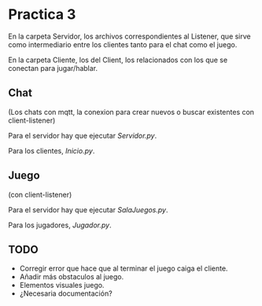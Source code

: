 # Practica 3
En la carpeta Servidor, los archivos correspondientes al Listener, que sirve como intermediario entre los clientes tanto para el chat como el juego.

En la carpeta Cliente, los del Client, los relacionados con los que se conectan para jugar/hablar.

## Chat

(Los chats con mqtt, la conexion para crear nuevos o buscar existentes con client-listener)

Para el servidor hay que ejecutar _Servidor.py_.

Para los clientes, _Inicio.py_.
## Juego

(con client-listener)

Para el servidor hay que ejecutar _SalaJuegos.py_.

Para los jugadores, _Jugador.py_.

## TODO
* Corregir error que hace que al terminar el juego caiga el cliente.
* Añadir más obstaculos al juego.
* Elementos visuales juego.
* ¿Necesaria documentación?
